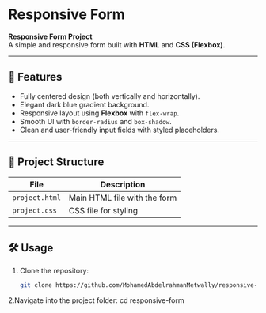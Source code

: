 
# Responsive Form

**Responsive Form Project**  
A simple and responsive form built with **HTML** and **CSS (Flexbox)**.

---

## 🚀 Features

- Fully centered design (both vertically and horizontally).
- Elegant dark blue gradient background.
- Responsive layout using **Flexbox** with `flex-wrap`.
- Smooth UI with `border-radius` and `box-shadow`.
- Clean and user-friendly input fields with styled placeholders.

---

## 📂 Project Structure

| File           | Description                  |
|----------------|------------------------------|
| `project.html` | Main HTML file with the form |
| `project.css`  | CSS file for styling         |

---

## 🛠️ Usage

1. Clone the repository:
   ```bash
   git clone https://github.com/MohamedAbdelrahmanMetwally/responsive-form.git
2.Navigate into the project folder:
cd responsive-form
